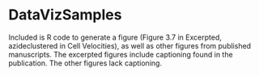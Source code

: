 # DataVizSamples

Included is R code to generate a figure (Figure 3.7 in Excerpted, azideclustered in Cell Velocities), as well as other figures from published manuscripts. 
The excerpted figures include captioning found in the publication. The other figures lack captioning.

